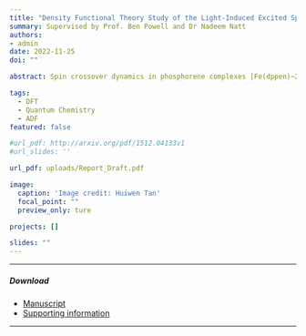 ```yaml
---
title: "Density Functional Theory Study of the Light-Induced Excited Spin-State Trapping Effect in Spin Crossover Materials"
summary: Supervised by Prof. Ben Powell and Dr Nadeem Natt
authors:
- admin
date: 2022-11-25
doi: ""

abstract: Spin crossover dynamics in phosphorene complexes [Fe(dppen)~2~X~2~] (X = Br and Cl) is investigated using DFT calculations. A parameter-free computational scheme is devised to model all-atom free energy surfaces and kinetic barriers associated with the low and high spin states interconversions. The influence of halogens (X) and solvent environments (vacuum, CHCl~3~ and CH~2~Cl~2~) on the spin crossover properties of the compounds is explored.  We present full ab initio calculations on the interplay between electronic states, spin-orbit interaction, and molecular vibrations in determining the thermal and kinetic spin crossover properties. Theoretical calculations reproduce the experimentally observed trend on the influence of halogens in these compounds - Br in the coordination sphere slows kinetic relaxations of photo-induced trapped HS state and reduces thermal equilibrium temperature when compared to Cl. This results from a smaller energy gap between LS and HS states for Br. Moreover, we find that the solvents strongly affect the spin crossover properties but the changes do not follow a simple relationship with the energy gap.

tags:
  - DFT
  - Quantum Chemistry
  - ADF
featured: false

#url_pdf: http://arxiv.org/pdf/1512.04133v1
#url_slides: ''

url_pdf: uploads/Report_Draft.pdf

image:
  caption: 'Image credit: Huiwen Tan'
  focal_point: ""
  preview_only: ture

projects: []

slides: ""
---
```


---
##### Download
+ [Manuscript](Report_Draft.pdf)
+ [Supporting information](SI.pdf)
---